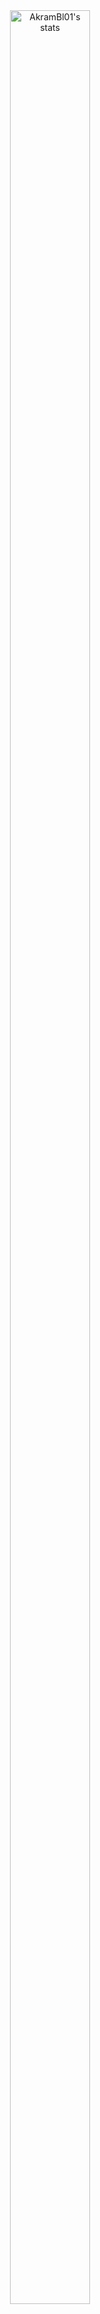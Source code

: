 <div style="text-align: center;">
    <div style="display: inline-block; height: 100%;">
        <picture>
            <img align="center" src="https://github-readme-activity-graph.vercel.app/graph?username=AkramBl01&theme=react-dark&hide_border=false&hide_title=false&area=true&custom_title=Monthly%20Contribution%20Overview%20Across%20All%20Repositories" alt="AkramBl01's stats" style="width:97%;"/>
        </picture>
    </div>
</div>
